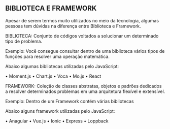 ## BIBLIOTECA E FRAMEWORK


Apesar de serem termos muito utilizados no meio da tecnologia, algumas pessoas tem dúvidas na diferença entre Biblioteca e Framework.

BIBLIOTECA: Conjunto de códigos voltados a solucionar um determinado tipo de problema.

Exemplo: Você consegue consultar dentro de uma biblioteca vários tipos de funções para resolver uma operação matemática.

Abaixo algumas bibliotecas utilizadas pelo JavaScript:

•	Moment.js
•	Chart.js
•	Voca
•	Mo.js
•	React

FRAMEWORK: Coleção de classes abstratas, objetos e padrões dedicados a resolver determinados problemas em uma arquitetura flexível e extensível.

Exemplo: Dentro de um Framework contém várias bibliotecas

Abaixo alguns framework utilizadas pelo JavaScript:

•	Anagular
•	Vue.js
•	Ionic
•	Express
•	Loppback


